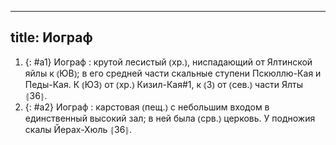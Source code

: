 
---
title: Иограф
---
1. {: #a1} Иограф
: крутой лесистый ⦅хр.⦆, ниспадающий от Ялтинской яйлы к ⦅ЮВ⦆; в его средней части скальные ступени Пскюллю-Кая и Педы-Кая. К ⦅ЮЗ⦆ от ⦅хр.⦆ Кизил-Кая#1, к ⦅З⦆ от ⦅сев.⦆ части Ялты ⦃З6⦄.
2. {: #a2} Иограф
: карстовая ⦅пещ.⦆ с небольшим входом в единственный высокий зал; в ней была ⦅срв.⦆ церковь. У подножия скалы Йерах-Хюль ⦃З6⦄.
